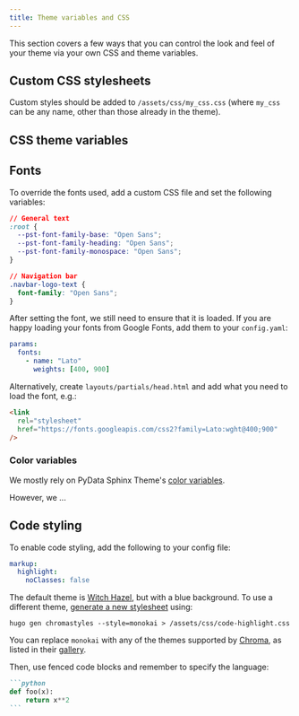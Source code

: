 ```yaml
---
title: Theme variables and CSS
---
```


This section covers a few ways that you can control the look and feel of your
theme via your own CSS and theme variables.

## Custom CSS stylesheets

Custom styles should be added to `/assets/css/my_css.css` (where
`my_css` can be any name, other than those already in the theme).

## CSS theme variables

## Fonts

To override the fonts used, add a custom CSS file and set the following variables:

```css
// General text
:root {
  --pst-font-family-base: "Open Sans";
  --pst-font-family-heading: "Open Sans";
  --pst-font-family-monospace: "Open Sans";
}

// Navigation bar
.navbar-logo-text {
  font-family: "Open Sans";
}
```

After setting the font, we still need to ensure that it is loaded.
If you are happy loading your fonts from Google Fonts, add them to your `config.yaml`:

```yaml
params:
  fonts:
    - name: "Lato"
      weights: [400, 900]
```

Alternatively, create `layouts/partials/head.html` and add what you need to load the font, e.g.:

```html
<link
  rel="stylesheet"
  href="https://fonts.googleapis.com/css2?family=Lato:wght@400;900"
/>
```

### Color variables

We mostly rely on PyData Sphinx Theme's
[color variables](https://pydata-sphinx-theme.readthedocs.io/en/stable/user_guide/styling.html#color-variables).

However, we ...

## Code styling

To enable code styling, add the following to your config file:

```yaml
markup:
  highlight:
    noClasses: false
```

The default theme is [Witch Hazel](https://github.com/theacodes/witchhazel),
but with a blue background.
To use a different theme, [generate a new
stylesheet](https://gohugo.io/content-management/syntax-highlighting/#highlight-shortcode)
using:

```
hugo gen chromastyles --style=monokai > /assets/css/code-highlight.css
```

You can replace `monokai` with any of the themes supported by
[Chroma](https://github.com/alecthomas/chroma), as listed in their
[gallery](https://xyproto.github.io/splash/docs/).

Then, use fenced code blocks and remember to specify the language:

````md
```python
def foo(x):
    return x**2
```
````
